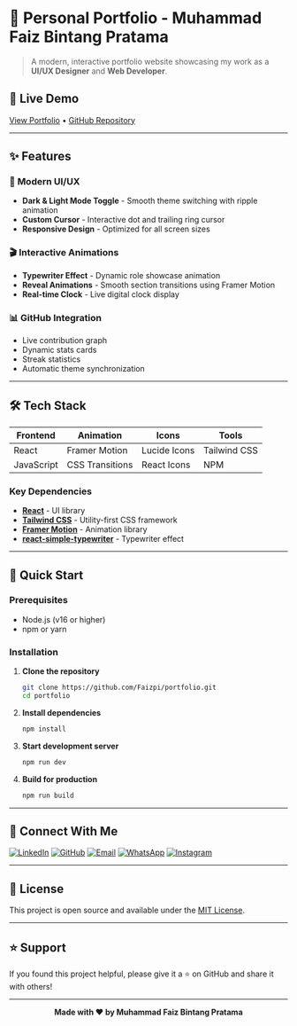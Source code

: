 # 🌌 Personal Portfolio - Muhammad Faiz Bintang Pratama

> A modern, interactive portfolio website showcasing my work as a **UI/UX Designer** and **Web Developer**.

## 🚀 Live Demo
[View Portfolio](your-portfolio-url.com) • [GitHub Repository](https://github.com/Faizpi/portfolio)

---

## ✨ Features

### 🎨 **Modern UI/UX**
- **Dark & Light Mode Toggle** - Smooth theme switching with ripple animation
- **Custom Cursor** - Interactive dot and trailing ring cursor
- **Responsive Design** - Optimized for all screen sizes

### 🎬 **Interactive Animations**
- **Typewriter Effect** - Dynamic role showcase animation
- **Reveal Animations** - Smooth section transitions using Framer Motion
- **Real-time Clock** - Live digital clock display

### 📊 **GitHub Integration**
- Live contribution graph
- Dynamic stats cards
- Streak statistics
- Automatic theme synchronization

---

## 🛠️ Tech Stack

| Frontend | Animation | Icons | Tools |
|----------|-----------|--------|-------|
| React  | Framer Motion | Lucide Icons | Tailwind CSS |
| JavaScript | CSS Transitions | React Icons | NPM |

### Key Dependencies
- **[React](https://react.dev/)** - UI library
- **[Tailwind CSS](https://tailwindcss.com/)** - Utility-first CSS framework
- **[Framer Motion](https://framer.com/motion/)** - Animation library
- **[react-simple-typewriter](https://npmjs.com/package/react-simple-typewriter)** - Typewriter effect

---

## 🚀 Quick Start

### Prerequisites
- Node.js (v16 or higher)
- npm or yarn

### Installation

1. **Clone the repository**
   ```bash
   git clone https://github.com/Faizpi/portfolio.git
   cd portfolio
   ```

2. **Install dependencies**
   ```bash
   npm install
   ```

3. **Start development server**
   ```bash
   npm run dev
   ```

4. **Build for production**
   ```bash
   npm run build
   ```

---

## 🤝 Connect With Me

[![LinkedIn](https://img.shields.io/badge/LinkedIn-0077B5?style=for-the-badge&logo=linkedin&logoColor=white)](your-linkedin-url)
[![GitHub](https://img.shields.io/badge/GitHub-100000?style=for-the-badge&logo=github&logoColor=white)](https://github.com/Faizpi)
[![Email](https://img.shields.io/badge/Email-D14836?style=for-the-badge&logo=gmail&logoColor=white)](mailto:your-email@gmail.com)
[![WhatsApp](https://img.shields.io/badge/WhatsApp-25D366?style=for-the-badge&logo=whatsapp&logoColor=white)](your-whatsapp-url)
[![Instagram](https://img.shields.io/badge/Instagram-E4405F?style=for-the-badge&logo=instagram&logoColor=white)](your-instagram-url)

---

## 📄 License

This project is open source and available under the [MIT License](LICENSE).

---

## ⭐ Support

If you found this project helpful, please give it a ⭐ on GitHub and share it with others!

---

<div align="center">
  <strong>Made with ❤️ by Muhammad Faiz Bintang Pratama</strong>
</div>